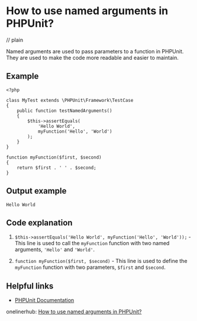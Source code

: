 # How to use named arguments in PHPUnit?
// plain

Named arguments are used to pass parameters to a function in PHPUnit. They are used to make the code more readable and easier to maintain.

## Example

```
<?php

class MyTest extends \PHPUnit\Framework\TestCase
{
    public function testNamedArguments()
    {
        $this->assertEquals(
            'Hello World',
            myFunction('Hello', 'World')
        );
    }
}

function myFunction($first, $second)
{
    return $first . ' ' . $second;
}
```

## Output example

```
Hello World
```

## Code explanation


1. `$this->assertEquals('Hello World', myFunction('Hello', 'World'));` - This line is used to call the `myFunction` function with two named arguments, `'Hello'` and `'World'`.

2. `function myFunction($first, $second)` - This line is used to define the `myFunction` function with two parameters, `$first` and `$second`.

## Helpful links

- [PHPUnit Documentation](https://phpunit.readthedocs.io/en/latest/)

onelinerhub: [How to use named arguments in PHPUnit?](https://onelinerhub.com/phpunit/how-to-use-named-arguments-in-phpunit)
